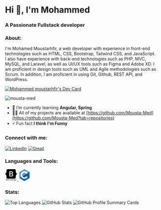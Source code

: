 # Hi 👋, I'm Mohammed

### A Passionate Fullstack developer

### About:

I'm Mohamed Moustarhfir, a web developer with experience in front-end technologies such as HTML, CSS, Bootstrap, Tailwind CSS, and JavaScript. I also have experience with back-end technologies such as PHP, MVC, MySQL, and Laravel, as well as UI/UX tools such as Figma and Adobe XD. I am proficient in design tools such as UML and Agile methodologies such as Scrum. In addition, I am proficient in using Git, Github, REST API, and WordPress.

[![Mohammed moustarhfir's Dev Card](https://api.daily.dev/devcards/8e6d6a3fee9748eea8705ef19b5afab1.png?r=sye)](https://app.daily.dev/mohammedmoustarhfir)

<p align="left"> <img src="https://komarev.com/ghpvc/?username=mousta-med&label=Profile%20views&color=0e75b6&style=flat" alt="mousta-med" /> </p>

- 🌱 I’m currently learning **Angular, Spring**
- 👨‍💻 All of my projects are available at [https://github.com/Mousta-Med](https://github.com/Mousta-Med?tab=repositories)
- ⚡ Fun fact **I think I'm Funny**

### Connect with me:

[![LinkedIn](https://img.shields.io/badge/LinkedIn-0077B5?style=for-the-badge&logo=linkedin&logoColor=white)](https://www.linkedin.com/in/mohammed-moustarhfir/)
[![Gmail](https://img.shields.io/badge/Gmail-D14836?style=for-the-badge&logo=gmail&logoColor=white)](mailto:mohammed.moustarhfir@gmail.com)

### Languages and Tools:

<p align="left">
  <a href="https://getbootstrap.com" target="_blank" rel="noreferrer">
    <img src="https://raw.githubusercontent.com/devicons/devicon/master/icons/bootstrap/bootstrap-plain-wordmark.svg" alt="bootstrap" width="40" height="40"/>
  </a>
  <a href="https://www.cprogramming.com/" target="_blank" rel="noreferrer">
    <img src="https://raw.githubusercontent.com/devicons/devicon/master/icons/c/c-original.svg" alt="c" width="40" height="40"/>
  </a>
  <!-- Add more languages and tools as needed -->
</p>

### Stats:

![Top Languages](https://github-readme-stats.vercel.app/api/top-langs/?username=mousta-med)
![GitHub Stats](https://github-readme-stats-git-masterrstaa-rickstaa.vercel.app/api?username=mousta-med)
![GitHub Profile Summary Cards](https://github-profile-summary-cards.vercel.app/api/cards/profile-details?username=mousta-med)
